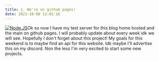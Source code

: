 ```yaml
---
title: 1. We're on github pages!
date: 2021-10-08 12:01:16
---
```

[![Node.JS](https://img.shields.io/badge/Node.JS-339933?style=for-the-badge&logo=node.js&logoColor=white&labelColor=101010)](https://nodejs.org/)Ok so now I have my test server for this blog home hosted and the main on github pages. I will probably update about every week idk we will see. Hopefully I don\'t forget about this project! My goals for this weekend is to maybe find an api for this website. Idk maybe I\'ll advertise this on my discord. Non the less I\'m very excited to start some new projects.
